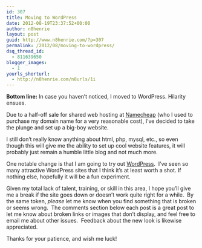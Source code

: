 ```yaml
---
id: 307
title: Moving to WordPress
date: 2012-08-19T23:37:52+00:00
author: n8henrie
layout: post
guid: http://www.n8henrie.com/?p=307
permalink: /2012/08/moving-to-wordpress/
dsq_thread_id:
  - 811639650
blogger_images:
  - 1
yourls_shorturl:
  - http://n8henrie.com/n8urls/1i
---
```

**Bottom line:** In case you haven&#8217;t noticed, I moved to WordPress. Hilarity ensues.
  
<!--more-->


  
Due to a half-off sale for shared web hosting at <a href="http://www.namecheap.com/?aff=36829" target="_blank">Namecheap</a> (who I used to purchase my domain name for a very reasonable cost), I&#8217;ve decided to take the plunge and set up a big-boy website. 

I still don&#8217;t really know anything about html, php, mysql, etc., so even though this will give me the ability to set up cool website features, it will probably just remain a humble little blog and not much more.

One notable change is that I am going to try out [WordPress](http://wordpress.org/).&nbsp; I&#8217;ve seen so many attractive WordPress sites that I think it&#8217;s at least worth a shot. If nothing else, hopefully it will be a fun experiment.

Given my total lack of talent, training, or skill in this area, I hope you&#8217;ll give me a break if the site goes down or doesn&#8217;t work quite right for a while. &nbsp;By the same token, _please_ let me know when you find something that is broken or seems wrong. &nbsp;The comments section below each post is a great post to let me know about broken links or images that don&#8217;t display, and feel free to email me about other issues. &nbsp;Feedback about the new look is likewise appreciated.

Thanks for your patience, and wish me luck!